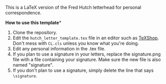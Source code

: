 This is a LaTeX version of the Fred Hutch letterhead for personal correspondence.

**How to use this template***

1. Clone the repository.
1. Edit the `hutch_letter_template.tex` file in an editor such as [TeXShop](https://sourceforge.net/projects/texshop.mirror/). Don't mess with `CL.cls` unless you know what you're doing.
1. Edit any personal information in the .tex file.
1. If you plan to use a signature in your letters, replace the signature.png file with a file containing your signature. Make sure the new file is also named "signature".
1. If you don't plan to use a signature, simply delete the line that says `\signature`.
